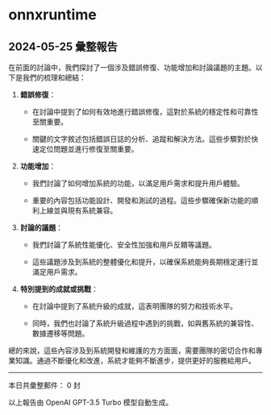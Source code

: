 # onnxruntime

## 2024-05-25 彙整報告

在前面的討論中，我們探討了一個涉及錯誤修復、功能增加和討論議題的主題。以下是我們的梳理和總結：



1. **錯誤修復**：

   - 在討論中提到了如何有效地進行錯誤修復，這對於系統的穩定性和可靠性至關重要。

   - 關鍵的文字敘述包括錯誤日誌的分析、追蹤和解決方法。這些步驟對於快速定位問題並進行修復至關重要。



2. **功能增加**：

   - 我們討論了如何增加系統的功能，以滿足用戶需求和提升用戶體驗。

   - 重要的內容包括功能設計、開發和測試的過程。這些步驟確保新功能的順利上線並與現有系統兼容。



3. **討論的議題**：

   - 我們討論了系統性能優化、安全性加強和用戶反饋等議題。

   - 這些議題涉及到系統的整體優化和提升，以確保系統能夠長期穩定運行並滿足用戶需求。



4. **特別提到的成就或挑戰**：

   - 在討論中提到了系統升級的成就，這表明團隊的努力和技術水平。

   - 同時，我們也討論了系統升級過程中遇到的挑戰，如與舊系統的兼容性、數據遷移等問題。



總的來說，這些內容涉及到系統開發和維護的方方面面，需要團隊的密切合作和專業知識。通過不斷優化和改進，系統才能夠不斷進步，提供更好的服務給用戶。



---



本日共彙整郵件： 0 封



以上報告由 OpenAI GPT-3.5 Turbo 模型自動生成。